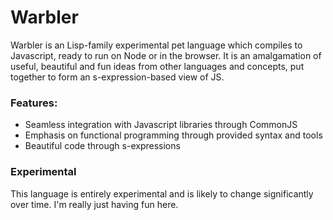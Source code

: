# Warbler

Warbler is an Lisp-family experimental pet language which compiles to
Javascript, ready to run on Node or in the browser. It is an amalgamation of
useful, beautiful and fun ideas from other languages and concepts, put together
to form an s-expression-based view of JS.

### Features:

- Seamless integration with Javascript libraries through CommonJS
- Emphasis on functional programming through provided syntax and tools
- Beautiful code through s-expressions

### Experimental

This language is entirely experimental and is likely to change significantly
over time. I'm really just having fun here.
